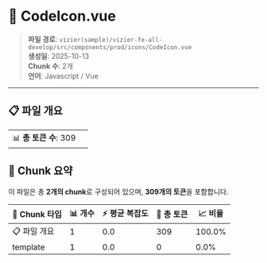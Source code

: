 # 📄 CodeIcon.vue

> **파일 경로**: `vizier(sample)/vizier-fe-all-develop/src/components/prod/icons/CodeIcon.vue`  
> **생성일**: 2025-10-13  
> **Chunk 수**: 2개  
> **언어**: Javascript / Vue
---


## 📋 파일 개요

| | |
|--|--|
| 📊 **총 토큰 수**: 309 |  |






## 🧩 Chunk 요약

이 파일은 총 **2개의 chunk**로 구성되어 있으며, **309개의 토큰**을 포함합니다.

| 🧩 Chunk 타입 | 📊 개수 | ⚡ 평균 복잡도 | 📝 총 토큰 | 📈 비율 |
|---------------|--------|-------------|----------|--------|
| 📋 파일 개요 | 1 | 0.0 | 309 | 100.0% |
| template | 1 | 0.0 | 0 | 0.0% |

